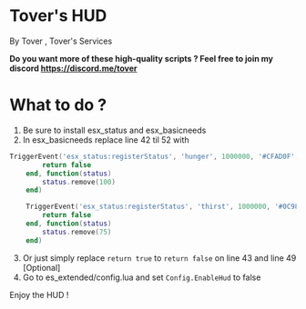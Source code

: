 # Tover's HUD
By Tover , Tover's Services

**Do you want more of these high-quality scripts ? Feel free to join my discord https://discord.me/tover**

# What to do ?
1) Be sure to install esx_status and esx_basicneeds
2) In esx_basicneeds replace line 42 til 52 with
```lua
TriggerEvent('esx_status:registerStatus', 'hunger', 1000000, '#CFAD0F', function(status)
		return false
	end, function(status)
		status.remove(100)
	end)

	TriggerEvent('esx_status:registerStatus', 'thirst', 1000000, '#0C98F1', function(status)
		return false
	end, function(status)
		status.remove(75)
	end)
```

3) Or just simply replace `return true` to `return false` on line 43 and line 49
[Optional]
4) Go to es_extended/config.lua and set `Config.EnableHud` to false


Enjoy the HUD !

